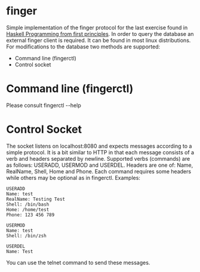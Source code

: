 # finger
Simple implementation of the finger protocol for the last exercise found in [Haskell Programming from first principles](http://haskellbook.com/).
In order to query the database an external finger client is required. It can be found in most linux distributions.
For modifications to the database two methods are supported:
* Command line (fingerctl)
* Control socket

# Command line (fingerctl)
Please consult fingerctl --help

# Control Socket
The socket listens on localhost:8080 and expects messages according to a simple protocol. 
It is a bit similar to HTTP in that each message consists of a verb and headers separated by newline.
Supported verbs (commands) are as follows: USERADD, USERMOD and USERDEL.
Headers are one of: Name, RealName, Shell, Home and Phone. Each command requires some headers while others may be optional as in fingerctl.
Examples:
```
USERADD
Name: test
RealName: Testing Test
Shell: /bin/bash
Home: /home/test
Phone: 123 456 789
```

```
USERMOD
Name: test
Shell: /bin/zsh
```

```
USERDEL
Name: Test
```

You can use the telnet command to send these messages.